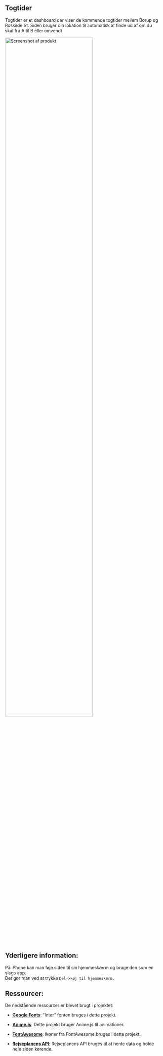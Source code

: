 ## Togtider

Togtider er et dashboard der viser de kommende togtider mellem Borup og Roskilde St. Siden bruger din lokation til automatisk at finde ud af om du skal fra A til B eller omvendt. 

<img alt="Screenshot af produkt" src="https://pub-174a4ec271f644a082366cbeae208cbd.r2.dev/screenshot.png" width="75%" height="75%">

## Yderligere information:
På iPhone kan man føje siden til sin hjemmeskærm og bruge den som en slags app. <br>
Det gør man ved at trykke `Del->Føj til hjemmeskærm.`

## Ressourcer:

De nedstående ressourcer er blevet brugt i projektet:

- [**Google Fonts**](https://fonts.google.com/specimen/Inter): "Inter" fonten bruges i dette projekt.

- [**Anime.js**](https://animejs.com/): Dette projekt bruger Anime.js til animationer.

- [**FontAwesome**](https://fontawesome.com/): Ikoner fra FontAwesome bruges i dette projekt.

- [**Rejseplanens API**](https://help.rejseplanen.dk/hc/da/articles/214174465-Rejseplanens-API): Rejseplanens API bruges til at hente data og holde hele siden kørende.






